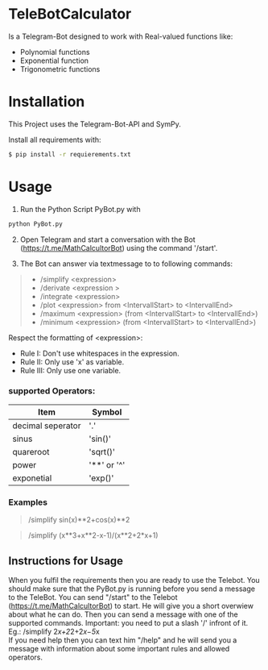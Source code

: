

# TeleBotCalculator

Is a Telegram-Bot designed to work with 
Real-valued functions like:

- Polynomial functions
- Exponential function
- Trigonometric functions

# Installation

This Project uses the Telegram-Bot-API and SymPy.

Install all requirements with:
```bash
$ pip install -r requierements.txt
```

# Usage
1. Run the Python Script PyBot.py with
````bash
python PyBot.py
````
2. Open Telegram and start a conversation with the Bot (https://t.me/MathCalcultorBot) using the command '/start'. 

3. The Bot can answer via textmessage to to following commands:
> - /simplify \<expression> 
>- /derivate \<expression > 
>- /integrate \<expression> 
>- /plot \<expression> from \<IntervallStart> to \<IntervallEnd> 
>- /maximum \<expression> (from \<IntervallStart> to \<IntervallEnd>) 
>- /minimum \<expression> (from \<IntervallStart> to \<IntervallEnd>)

Respect  the formatting of \<expression>:
- Rule I: Don't use whitespaces in the expression. 
- Rule II: Only use 'x' as variable. 
- Rule III: Only use one variable.
    
### supported Operators:

| Item              | Symbol      |
|-------------------|-------------|
| decimal seperator | '.'         |
| sinus             | 'sin()'     |
| quareroot         | 'sqrt()'    |
| power             | '**' or '^' |
| exponetial        | 'exp()'     |
    
### Examples

> /simplify sin(x)**2+cos(x)**2

> /simplify (x\*\*3+x\*\*2-x-1)/(x**2+2*x+1)
## Instructions for Usage
When you fulfil the requirements then you are ready to use the Telebot. You should make sure that the PyBot.py is running before you send a message to the TeleBot. You can send "/start" to the Telebot (https://t.me/MathCalcultorBot) to start. He will give you a short overwiew about what he can do. Then you can send a message with one of the supported commands. Important: you need to put a slash '/' infront of it. Eg.: /simplify 2*x+2*2+2*x−5*x  
If you need help then you can text him "/help" and he will send you a message with information about some important rules and allowed operators.

